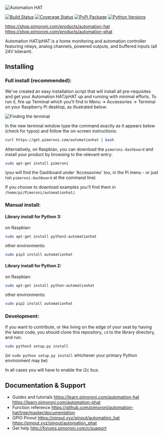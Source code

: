 ![Automation HAT](autohat_360.png)

[![Build Status](https://travis-ci.com/pimoroni/automation-hat.svg?branch=master)](https://travis-ci.com/pimoroni/automation-hat)
[![Coverage Status](https://coveralls.io/repos/github/pimoroni/automation-hat/badge.svg?branch=master)](https://coveralls.io/github/pimoroni/automation-hat?branch=master)
[![PyPi Package](https://img.shields.io/pypi/v/automationhat.svg)](https://pypi.python.org/pypi/automationhat)
[![Python Versions](https://img.shields.io/pypi/pyversions/automationhat.svg)](https://pypi.python.org/pypi/automationhat)


https://shop.pimoroni.com/products/automation-hat
https://shop.pimoroni.com/products/automation-phat

Automation HAT/pHAT is a home monitoring and automation controller featuring relays, analog channels, powered outputs, and buffered inputs (all 24V tolerant).

## Installing

### Full install (recommended):

We've created an easy installation script that will install all pre-requisites and get your Automation HAT/pHAT
up and running with minimal efforts. To run it, fire up Terminal which you'll find in Menu -> Accessories -> Terminal
on your Raspberry Pi desktop, as illustrated below:

![Finding the terminal](http://get.pimoroni.com/resources/github-repo-terminal.png)

In the new terminal window type the command exactly as it appears below (check for typos) and follow the on-screen instructions:

```bash
curl https://get.pimoroni.com/automationhat | bash
```

Alternatively, on Raspbian, you can download the `pimoroni-dashboard` and install your product by browsing to the relevant entry:

```bash
sudo apt-get install pimoroni
```
(you will find the Dashboard under 'Accessories' too, in the Pi menu - or just run `pimoroni-dashboard` at the command line)

If you choose to download examples you'll find them in `/home/pi/Pimoroni/automationhat/`.

### Manual install:

#### Library install for Python 3:

on Raspbian:

```bash
sudo apt-get install python3-automationhat
```

other environments:

```bash
sudo pip3 install automationhat
```

#### Library install for Python 2:

on Raspbian:

```bash
sudo apt-get install python-automationhat
```

other environments:

```bash
sudo pip2 install automationhat
```

### Development:

If you want to contribute, or like living on the edge of your seat by having the latest code, you should clone this repository, `cd` to the library directory, and run:

```bash
sudo python3 setup.py install
```
(or `sudo python setup.py install` whichever your primary Python environment may be)

In all cases you will have to enable the i2c bus.

## Documentation & Support

* Guides and tutorials
https://learn.pimoroni.com/automation-hat
https://learn.pimoroni.com/automation-phat
* Function reference
https://github.com/pimoroni/automation-hat/tree/master/documentation
* GPIO Pinout
https://pinout.xyz/pinout/automation_hat
https://pinout.xyz/pinout/automation_phat
* Get help
http://forums.pimoroni.com/c/support
